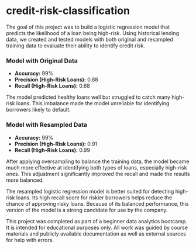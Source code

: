# credit-risk-classification
The goal of this project was to build a logistic regression model that predicts the likelihood of a loan being high-risk. Using historical lending data, we created and tested models with both original and resampled training data to evaluate their ability to identify credit risk.

### Model with Original Data
- **Accuracy:** 99%
- **Precision (High-Risk Loans):** 0.88  
- **Recall (High-Risk Loans):** 0.68  

The model predicted healthy loans well but struggled to catch many high-risk loans. This imbalance made the model unreliable for identifying borrowers likely to default.

### Model with Resampled Data
- **Accuracy:** 99%
- **Precision (High-Risk Loans):** 0.91  
- **Recall (High-Risk Loans):** 0.99  

After applying oversampling to balance the training data, the model became much more effective at identifying both types of loans, especially high-risk ones. This adjustment significantly improved the recall and made the results more balanced.


The resampled logistic regression model is better suited for detecting high-risk loans. Its high recall score for riskier borrowers helps reduce the chance of approving risky loans. Because of its balanced performance, this version of the model is a strong candidate for use by the company.

This project was completed as part of a beginner data analytics bootcamp. It is intended for educational purposes only. All work was guided by course materials and publicly available documentation as well as external sources for help with errors.
